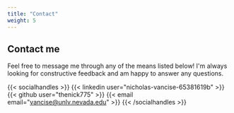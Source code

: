 ```yaml
---
title: "Contact"
weight: 5
---
```


## Contact me

Feel free to message me through any of the means listed below! I'm always looking for constructive feedback and am happy to answer any questions.

{{< socialhandles >}}
    {{< linkedin user="nicholas-vancise-65381619b" >}}
    {{< github user="thenick775" >}}
    {{< email email="vancise@unlv.nevada.edu" >}}
{{< /socialhandles >}}